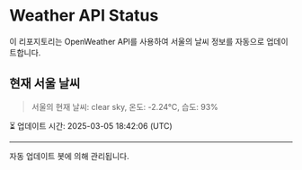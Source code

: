 
# Weather API Status

이 리포지토리는 OpenWeather API를 사용하여 서울의 날씨 정보를 자동으로 업데이트합니다.

## 현재 서울 날씨
> 서울의 현재 날씨: clear sky, 온도: -2.24°C, 습도: 93%

⏳ 업데이트 시간: 2025-03-05 18:42:06 (UTC)

---
자동 업데이트 봇에 의해 관리됩니다.

